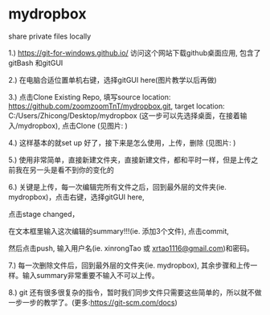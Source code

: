 # mydropbox
share private files locally

1.) https://git-for-windows.github.io/ 访问这个网站下载github桌面应用, 包含了gitBash 和gitGUI

2.) 在电脑合适位置单机右键，选择gitGUI here(图片教学以后再做)

3.) 点击Clone Existing Repo, 填写source location: https://github.com/zoomzoomTnT/mydropbox.git, target location: C:/Users/Zhicong/Desktop/mydropbox (这一步可以先选择桌面，在接着输入/mydropbox), 点击Clone
(见图片: )

4.) 这样基本的就set up 好了，接下来是怎么使用，上传，删除
(见图片: )

5.) 使用非常简单，直接新建文件夹，直接新建文件，都和平时一样，但是上传之前我在另一头是看不到你的变化的

6.) 关键是上传，每一次编辑完所有文件之后，回到最外层的文件夹(ie. mydropbox)，点击右键，选择gitGUI here, 

点击stage changed， 

在文本框里输入这次编辑的summary!!!(ie. 添加3个文件), 点击commit, 

然后点击push, 输入用户名(ie. xinrongTao 或 xrtao1116@gmail.com)和密码。

7.) 每一次删除文件后，回到最外层的文件夹(ie. mydropbox), 其余步骤和上传一样。输入summary非常重要不输入不可以上传。

8.) git 还有很多很复杂的指令，暂时我们同步文件只需要这些简单的，所以就不做一步一步的教学了。(更多:https://git-scm.com/docs)


